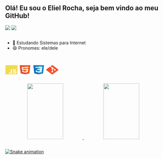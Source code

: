 ## Olá! Eu sou o Eliel Rocha, seja bem vindo ao meu GitHub!

<div>
 <a href = "mailto:elielqr@gmail.com"><img src="https://img.shields.io/badge/-Gmail-%23333?style=for-the-badge&logo=gmail&logoColor=white" target="_blank"></a>
  <a href="https://www.linkedin.com/in/elielqrocha" target="_blank"><img src="https://img.shields.io/badge/-LinkedIn-%230077B5?style=for-the-badge&logo=linkedin&logoColor=white" target="_blank"></a> 

##

- 🌱 Estudando Sistemas para Internet
- 😄 Pronomes: ele/dele

##

<div style="display: "inline_block"><br>
  <img align="center" alt="eliel-Js" height="30" width="40" src="https://raw.githubusercontent.com/devicons/devicon/master/icons/javascript/javascript-plain.svg">
  <img align="center" alt="eliel-HTML" height="30" width="40" src="https://raw.githubusercontent.com/devicons/devicon/master/icons/html5/html5-original.svg">
  <img align="center" alt="eliel-CSS" height="30" width="40" src="https://raw.githubusercontent.com/devicons/devicon/master/icons/css3/css3-original.svg">
  <img align="center" alt="eliel-Python" height="30" width="40" src="https://raw.githubusercontent.com/devicons/devicon/master/icons/git/git-original.svg">
</div>  

##

<div align="center">
  <a href="https://github.com/elielqrocha">
  <img height="180em", width="48%" src="https://github-readme-stats.vercel.app/api?username=elielqrocha&show_icons=true&theme=dracula&include_all_commits=true&count_private=true"/>
  <img height="180em", width="48%" src="https://github-readme-stats.vercel.app/api/top-langs/?username=elielqrocha&layout=compact&langs_count=7&theme=dracula"/>
</div>

##
 
  ![Snake animation](https://github.com/elielqrocha/elielqrocha/blob/output/github-contribution-grid-snake.svg)
 
</div>
